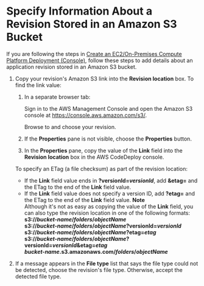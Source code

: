 # Specify Information About a Revision Stored in an Amazon S3 Bucket<a name="deployments-create-console-s3"></a>

If you are following the steps in [Create an EC2/On\-Premises Compute Platform Deployment \(Console\)](deployments-create-console.md), follow these steps to add details about an application revision stored in an Amazon S3 bucket\.

1. Copy your revision's Amazon S3 link into the **Revision location** box\. To find the link value:

   1. In a separate browser tab:

      Sign in to the AWS Management Console and open the Amazon S3 console at [https://console\.aws\.amazon\.com/s3/](https://console.aws.amazon.com/s3/)\.

      Browse to and choose your revision\.

   1. If the **Properties** pane is not visible, choose the **Properties** button\.

   1. In the **Properties** pane, copy the value of the **Link** field into the **Revision location** box in the AWS CodeDeploy console\.

   To specify an ETag \(a file checksum\) as part of the revision location:
   + If the **Link** field value ends in **?versionId=*versionId***, add **&etag=** and the ETag to the end of the **Link** field value\.
   + If the **Link** field value does not specify a version ID, add **?etag=** and the ETag to the end of the **Link** field value\.
**Note**  
Although it's not as easy as copying the value of the **Link** field, you can also type the revision location in one of the following formats:  
**s3://*bucket\-name*/*folders*/*objectName***  
**s3://*bucket\-name*/*folders*/*objectName*?versionId=*versionId***  
**s3://*bucket\-name*/*folders*/*objectName*?etag=*etag***  
**s3://*bucket\-name*/*folders*/*objectName*?versionId=*versionId*&etag=*etag***  
***bucket\-name*\.s3\.amazonaws\.com/*folders*/*objectName***

1. If a message appears in the **File type** list that says the file type could not be detected, choose the revision's file type\. Otherwise, accept the detected file type\.